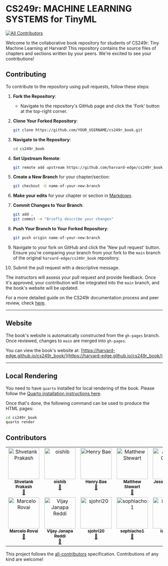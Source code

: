 # CS249r: MACHINE LEARNING SYSTEMS for TinyML

[![All Contributors](https://img.shields.io/github/all-contributors/harvard-edge/cs249r_book?color=ee8449&style=flat-square)](#contributors)

Welcome to the collaborative book repository for students of CS249r: Tiny Machine Learning at Harvard! This repository
contains the source files of chapters and sections written by your peers. We're excited to see your contributions!

## Contributing

To contribute to the repository using pull requests, follow these steps:

1. **Fork the Repository**:
    - Navigate to the repository's GitHub page and click the 'Fork' button at the top-right corner.

2. **Clone Your Forked Repository**:
    ```bash
    git clone https://github.com/YOUR_USERNAME/cs249r_book.git
    ```

3. **Navigate to the Repository**:
    ```bash
    cd cs249r_book
    ```

4. **Set Upstream Remote**:
    ```bash
    git remote add upstream https://github.com/harvard-edge/cs249r_book.git
    ```

5. **Create a New Branch** for your chapter/section:
    ```bash
    git checkout -b name-of-your-new-branch
    ```

6. **Make your edits** for your chapter or section in [Markdown](https://quarto.org/docs/authoring/markdown-basics.html).

7. **Commit Changes to Your Branch**:
    ```bash
    git add .
    git commit -m "Briefly describe your changes"
    ```

8. **Push Your Branch to Your Forked Repository**:
    ```bash
    git push origin name-of-your-new-branch
    ```

9. Navigate to your fork on GitHub and click the 'New pull request' button. Ensure you're comparing your branch from
   your fork to the `main` branch of the original `harvard-edge/cs249r_book` repository.

10. Submit the pull request with a descriptive message.

The instructors will assess your pull request and provide feedback. Once it's approved, your contribution will be
integrated into the `main` branch, and the book's website will be updated.

For a more detailed guide on the CS249r documentation process and peer review,
check [here](https://docs.google.com/document/d/1izDoWwFLnV8XK2FYCl23_9KYL_7EQ5OWLo-PCNUGle0).

---

## Website

The book's website is automatically constructed from the `gh-pages` branch. Once reviewed, changes to `main` are merged
into `gh-pages`.

You can view the book's website
at: [https://harvard-edge.github.io/cs249r_book/](https://harvard-edge.github.io/cs249r_book/)

---

## Local Rendering

You need to have `quarto` installed for local rendering of the book. Please follow the [Quarto installation instructions here](https://quarto.org/docs/download/).

Once that's done, the following command can be
used to produce the HTML pages:

```bash
cd cs249r_book
quarto render
```

## Contributors

<!-- ALL-CONTRIBUTORS-LIST:START - Do not remove or modify this section -->
<!-- prettier-ignore-start -->
<!-- markdownlint-disable -->
<table>
  <tbody>
    <tr>
      <td align="center" valign="top" width="14.28%"><a href="https://github.com/ShvetankPrakash"><img src="https://avatars.githubusercontent.com/ShvetankPrakash?s=100" width="100px;" alt="Shvetank Prakash"/><br /><sub><b>Shvetank Prakash</b></sub></a><br /><a href="https=//github.com/harvard-edge/cs249r_book/commits?author=ShvetankPrakash" title="Documentation">📖</a></td>
      <td align="center" valign="top" width="14.28%"><a href="https://github.com/oishib"><img src="https://avatars.githubusercontent.com/oishib?s=100" width="100px;" alt="oishib"/><br /><sub><b>oishib</b></sub></a><br /><a href="https=//github.com/harvard-edge/cs249r_book/commits?author=oishib" title="Documentation">📖</a></td>
      <td align="center" valign="top" width="14.28%"><a href="https://github.com/BaeHenryS"><img src="https://avatars.githubusercontent.com/BaeHenryS?s=100" width="100px;" alt="Henry Bae"/><br /><sub><b>Henry Bae</b></sub></a><br /><a href="https=//github.com/harvard-edge/cs249r_book/commits?author=BaeHenryS" title="Documentation">📖</a></td>
      <td align="center" valign="top" width="14.28%"><a href="https://github.com/mpstewart1"><img src="https://avatars.githubusercontent.com/mpstewart1?s=100" width="100px;" alt="Matthew Stewart"/><br /><sub><b>Matthew Stewart</b></sub></a><br /><a href="https=//github.com/harvard-edge/cs249r_book/commits?author=mpstewart1" title="Documentation">📖</a></td>
      <td align="center" valign="top" width="14.28%"><a href="https://github.com/jessicaquaye"><img src="https://avatars.githubusercontent.com/jessicaquaye?s=100" width="100px;" alt="Jessica Quaye"/><br /><sub><b>Jessica Quaye</b></sub></a><br /><a href="https=//github.com/harvard-edge/cs249r_book/commits?author=jessicaquaye" title="Documentation">📖</a></td>
      <td align="center" valign="top" width="14.28%"><a href="https://github.com/uchendui"><img src="https://avatars.githubusercontent.com/uchendui?s=100" width="100px;" alt="Ikechukwu Uchendu"/><br /><sub><b>Ikechukwu Uchendu</b></sub></a><br /><a href="https=//github.com/harvard-edge/cs249r_book/commits?author=uchendui" title="Documentation">📖</a></td>
      <td align="center" valign="top" width="14.28%"><a href="https://github.com/Naeemkh"><img src="https://avatars.githubusercontent.com/Naeemkh?s=100" width="100px;" alt="naeemkh"/><br /><sub><b>naeemkh</b></sub></a><br /><a href="https=//github.com/harvard-edge/cs249r_book/commits?author=Naeemkh" title="Documentation">📖</a></td>
    </tr>
    <tr>
      <td align="center" valign="top" width="14.28%"><a href="https://github.com/Mjrovai"><img src="https://avatars.githubusercontent.com/Mjrovai?s=100" width="100px;" alt="Marcelo Rovai"/><br /><sub><b>Marcelo Rovai</b></sub></a><br /><a href="https=//github.com/harvard-edge/cs249r_book/commits?author=Mjrovai" title="Documentation">📖</a></td>
      <td align="center" valign="top" width="14.28%"><a href="https://github.com/profvjreddi"><img src="https://avatars.githubusercontent.com/profvjreddi?s=100" width="100px;" alt="Vijay Janapa Reddi"/><br /><sub><b>Vijay Janapa Reddi</b></sub></a><br /><a href="https=//github.com/harvard-edge/cs249r_book/commits?author=profvjreddi" title="Documentation">📖</a></td>
      <td align="center" valign="top" width="14.28%"><a href="https://github.com/sjohri20"><img src="https://avatars.githubusercontent.com/sjohri20?s=100" width="100px;" alt="sjohri20"/><br /><sub><b>sjohri20</b></sub></a><br /><a href="https=//github.com/harvard-edge/cs249r_book/commits?author=sjohri20" title="Documentation">📖</a></td>
      <td align="center" valign="top" width="14.28%"><a href="https://github.com/sophiacho1"><img src="https://avatars.githubusercontent.com/sophiacho1?s=100" width="100px;" alt="sophiacho1"/><br /><sub><b>sophiacho1</b></sub></a><br /><a href="https=//github.com/harvard-edge/cs249r_book/commits?author=sophiacho1" title="Documentation">📖</a></td>
      <td align="center" valign="top" width="14.28%"><a href="https://github.com/ishapira1"><img src="https://avatars.githubusercontent.com/ishapira1?s=100" width="100px;" alt="ishapira"/><br /><sub><b>ishapira</b></sub></a><br /><a href="https=//github.com/harvard-edge/cs249r_book/commits?author=ishapira1" title="Documentation">📖</a></td>
      <td align="center" valign="top" width="14.28%"><a href="https://github.com/DivyaAmirtharaj"><img src="https://avatars.githubusercontent.com/DivyaAmirtharaj?s=100" width="100px;" alt="Divya"/><br /><sub><b>Divya</b></sub></a><br /><a href="https=//github.com/harvard-edge/cs249r_book/commits?author=DivyaAmirtharaj" title="Documentation">📖</a></td>
      <td align="center" valign="top" width="14.28%"><a href="https://github.com/marcozennaro"><img src="https://avatars.githubusercontent.com/marcozennaro?s=100" width="100px;" alt="Marco Zennaro"/><br /><sub><b>Marco Zennaro</b></sub></a><br /><a href="https=//github.com/harvard-edge/cs249r_book/commits?author=marcozennaro" title="Documentation">📖</a></td>
    </tr>
  </tbody>
</table>

<!-- markdownlint-restore -->
<!-- prettier-ignore-end -->

<!-- ALL-CONTRIBUTORS-LIST:END -->

This project follows the [all-contributors](https://allcontributors.org) specification. Contributions of any kind are
welcome!
